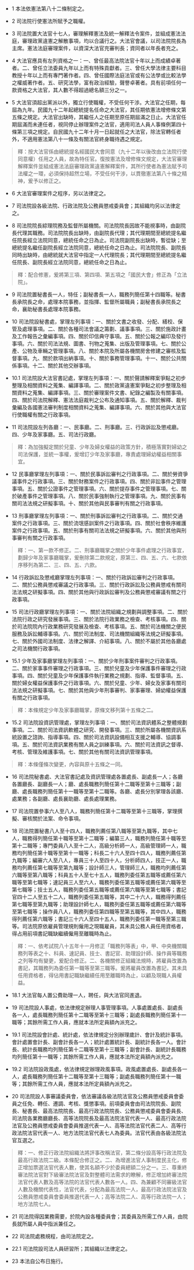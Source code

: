 * 1 本法依憲法第八十二條制定之。

* 2 司法院行使憲法所賦予之職權。

* 3 司法院置大法官十七人，審理解釋憲法及統一解釋法令案件，並組成憲法法庭，審理政黨違憲之解散事項，均以合議行之。大法官會議，以司法院院長為主席。憲法法庭審理案件，以資深大法官充審判長；資同者以年長者充之。

* 4 大法官應具有左列資格之一：一、曾任最高法院法官十年以上而成績卓著者。二、曾任立法委員九年以上而有特殊貢獻者。三、曾任大學法律主要科目教授十年以上而有專門著作者。四、曾任國際法庭法官或有公法學或比較法學之權威著作者。五、研究法學，富有政治經驗，聲譽卓著者。具有前項任何一款資格之大法官，其人數不得超過總名額三分之一。

* 5 大法官須超出黨派以外，獨立行使職權，不受任何干涉。大法官之任期，每屆為九年。民國九十二年起總統提名任命之大法官，其任期依憲法增修條文第五條之規定。大法官出缺時，其繼任人之任期至原任期屆滿之日止。大法官任期屆滿而未連任者，視同停止辦理案件之法官，適用司法人員人事條例第四十條第三項之規定。自民國九十二年十月一日起就任之大法官，除法官轉任者外，不適用憲法第八十一條及有關法官終身職待遇之規定。

> 釋：按大法官係由總統提名經國民大會同意（九十二年以後改由立法院行使同意權）任用之人員，故為特任官。復按憲法及增修條文規定，大法官審理解釋案件並組成憲法法庭審理政黨違憲解釋案件，其所行使者為憲法賦予司法權之一環，必須保持超然立場，不受任何干涉，以貫徹憲法第八十條之精神，爰予以修正之。

* 6 大法官審理案件之程序，另以法律定之。

* 7 司法院設各級法院、行政法院及公務員懲戒委員會；其組織均另以法律定之。

* 8 司法院院長綜理院務及監督所屬機關。司法院院長因故不能視事時，由副院長代理其職務。司法院院長出缺時，由副院長代理；其代理期間至總統提名繼任院長經立法院同意，總統任命之日為止。司法院副院長出缺時，暫從缺；至總統提名繼任副院長經立法院同意，總統任命之日為止。司法院院長、副院長同時出缺時，由總統就大法官中指定一人代理院長；其代理期間至總統提名繼任院長、副院長經立法院同意，總統任命之日為止。

> 釋：配合修憲，爰將第三項、第四項、第五項之「國民大會」修正為「立法院」。

* 9 司法院置秘書長一人，特任；副秘書長一人，職務列簡任第十四職等。秘書長承院長之命，處理本院事務，並指揮、監督所屬職員；副秘書長承院長之命，襄助秘書長處理本院事務。

* 10 司法院設秘書處，掌理左列事項：一、關於文書之收發、分配、繕校、保管及處理事項。二、關於各種司法會議之籌劃、議事事項。三、關於施政計畫及工作報告之彙編事項。四、關於印信典守事項。五、關於公報之編印及發行事項。六、關於司法法規、圖書、刊物之蒐集、出版及管理事項。七、關於公產、公物及車輛之管理事項。八、關於本院及所屬各機關房舍修建之審核及監督事項。九、關於款項出納事項。十、關於事務管理事項。十一、關於公共關係事項。十二、關於其他交辦事項。

* 10.1 司法院設大法官書記處，掌理左列事項：一、關於聲請解釋案爭點之初步整理及相關資料之蒐集、編譯事項。二、關於政黨違憲案爭點之初步整理及相關資料之蒐集、編譯事項。三、關於審理案件文書、紀錄之編製及有關事項。四、關於司法院解釋、憲法法庭裁判之公布及通知事項。五、關於解釋、裁判彙編及各國憲法審判制度相關資料之蒐集、編譯事項。六、關於其他與大法官行使職權有關之行政事項。

* 11 司法院設左列各廳：一、民事廳。二、刑事廳。三、行政訴訟及懲戒廳。四、少年及家事廳。五、司法行政廳。

> 釋：為加強擬定關於兒童、少年及婦女權益的政策方針，積極落實對婦幼之司法保護，並統一事權，爰增訂少年及家事廳，專責處理婦幼權益相關事宜。

* 12 民事廳掌理左列事項：一、關於民事訴訟審判之行政事項。二、關於勞資爭議事件之行政事項。三、關於財務案件之行政事項。四、關於非訟事件之管理事項。五、關於公證事件之管理事項。六、關於提存事件之管理事項。七、關於破產事件之管理事項。八、關於民事強制執行之管理事項。九、關於民事有關司法法規之研擬事項。十、關於其他與民事審判有關之行政事項。

* 13 刑事廳掌理左列事項：一、關於刑事訴訟審判之行政事項。二、關於交通案件之行政事項。三、關於流氓感訓案件之行政事項。四、關於社會秩序維護案件之行政事項。五、關於刑事有關司法法規之研擬事項。六、關於其他與刑事審判有關之行政事項。

> 釋：一、第一款不修正。二、刑事廳職掌之關於少年事件處理之行政事宜，劃歸少年及家事廳職掌，爰刪除第二款規定，原第三、四、五、六、七款依序移列為第二、三、四、五、六款。

* 14 行政訴訟及懲戒廳掌理左列事項：一、關於行政訴訟審判之行政事項。二、關於公務員懲戒審議之行政事項。三、關於行政訴訟及公務員懲戒有關司法法規之研擬事項。四、關於其他與行政訴訟審判及公務員懲戒審議有關之行政事項。

* 15 司法行政廳掌理左列事項：一、關於法院組織之規劃與調整事項。二、關於法院行政之研究發展事項。三、關於法院行政業務之檢查、考核事項。四、關於司法院院內行政業務研究發展及檢查、考核事項。五、關於司法機關之便民服務及訴訟輔導事項。六、關於司法制度、司法機關組織等法規之研擬事項。七、關於外國司法制度、法律之解譯、介紹事項。八、關於不屬於其他各廳處之司法機關行政事項。

* 15.1 少年及家事廳掌理左列事項：一、關於少年刑事案件審判之行政事項。二、關於家事事件審理之行政事項。三、關於兒童及少年保護事件審理之行政事項。四、關於兒童及少年保護事件執行業務之規劃、指導、監督事項。五、關於婦女權益保護事件之行政事項。六、關於兒童、少年、婦女及家事有關司法法規之研擬事項。七、關於其他與少年刑事審判、家事審理、婦幼權益保護有關之行政事項。

> 釋：本條規定少年及家事廳職掌，原條文移列第十五條之二。

* 15.2 司法院設資訊管理處，掌理左列事項：一、關於司法資訊體系之整體規劃事項。二、關於司法資訊軟體之研究、開發事項。三、關於所屬各機關資訊系統設置之諮詢、指導事項。四、關於司法資訊設備相互支援之輔導、協調事項。五、關於司法資訊業務有關人員之訓練事項。六、關於司法資訊之督導、考核、管理及維護事項。七、關於其他有關司法資訊管理事項。

> 釋：本條僅條次變更，內容與原十五條之一同。

* 16 司法院秘書處、大法官書記處及資訊管理處各置處長、副處長一人；各廳各置廳長、副廳長一人；廳、處長職務列簡任第十二職等至第十三職等；副廳、處長職務列簡任第十一職等至第十二職等。各廳、處長分別掌理各該廳、處業務；各副廳、處長襄助廳、處長處理業務。

* 17 司法院置參事六人至八人，職務列簡任第十二職等至第十三職等，掌理撰擬、審核關於法案、命令事項。

* 18 司法院置秘書八人至十四人，職務列薦任第八職等至第九職等，其中七人，職務得列簡任第十職等至第十二職等；編纂三人，職務列簡任第十職等至第十二職等；專門委員八人至十二人，高級分析師一人，高級管理師一人，職務均列簡任第十職等至第十一職等；科長二十六人至四十四人，職務列薦任第九職等；編審六人至八人，專員三十人至四十人，分析師四人，技正一人，職務均列薦任第七職等至第九職等；設計師三人，管理師三人，職務均列薦任第六職等至第八職等；科員五十人至七十五人，職務列委任第五職等或薦任第六職等至第七職等；速記員三人至六人，職務列委任第五職等或薦任第六職等至第七職等；技士五人，職務列委任第五職等或薦任第六職等至第七職等；書記官四十二人至五十二人，職務列委任第五職等，其中二十六人，職務得列薦任第七職等至第九職等；助理設計師七人，職務列委任第五職等或薦任第六職等至第七職等；操作員八人，職務列委任第四職等至第五職等，其中四人，職務得列薦任第六職等；書記三十六人至四十五人，職務列委任第一職等至第三職等。司法院原依雇員管理規則僱用之現職雇員，其未具公務人員任用資格者，得占用前項書記職缺繼續僱用至離職時為止。

> 釋：一、依考試院八十五年十一月修正「職務列等表」中，甲、中央機關職務列等表之十、科員、速記員、技士、書記官、助理設計師、操作員等職務之列等均有變更，爰配合修正。二、各機關修正組織法規時，將雇員改置為書記，其職務列為委任第一職等至第三職等。爰將雇員改置為書記，其未具任用資格者，得佔用書記職缺繼續任用至離職時為止，以顧及現職人員權益。

* 18.1 大法官每人置公費助理一人，聘任，與大法官同進退。

* 19 司法院設人事處，依法律規定辦理人事管理事項。人事處置處長、副處長各一人，處長職務列簡任第十二職等至第十三職等；副處長職務列簡任第十一職等；其餘所需工作人員，應就本法所定員額內派充之。

* 19.1 司法院設會計處、統計處，依法律規定分別辦理歲計、會計及統計事項。會計處置會計長、副會計長各一人；統計處置統計長、副統計長各一人。會計長、統計長職務均列簡任第十二職等至第十三職等；副會計長、副統計長職務均列簡任第十一職等；其餘所需工作人員，應就本法所定員額內派充之。

* 19.2 司法院設政風處，依法律規定辦理政風事項。政風處置處長、副處長各一人，處長職務列簡任第十二職等至第十三職等；副處長職務列簡任第十一職等；其餘所需工作人員，應就本法所定員額內派充之。

* 20 司法院設人事審議委員會，依法審議各級法院法官及公務員懲戒委員會委員之任免、轉任、遷調、考核、獎懲事項。前項委員會由司法院院長、副院長、秘書長、最高法院院長、最高行政法院院長、公務員懲戒委員會委員長、司法院各業務廳廳長、高等法院院長及最高法院法官代表一人、最高行政法院法官及公務員懲戒委員會委員推選代表一人、高等法院法官代表二人、高等行政法院法官代表一人、地方法院法官代表七人為委員。法官代表由各級法院法官互選之。

> 釋：一、修正行政法院組織法將評事改稱法官，第二條分設高等行政法院及最高行政法院二級。本條配合修正之。二、為增進法官人事制度民主化，修正增加票選法官代表人數，使其名額不少於委員總額二分之一。三、尊重終審法院法官對下級審法院法官及對整體司法需求的瞭解，修正增加終審法院法官代表人數及高等法院的法官代表人數各一人。四、為兼顧不同審級法官人數及機關代表性，法官代表，分配為最高法院一人，最高行政法院法官及公務員懲戒委員會委員推選代表一人；高等法院二人、高等行政法院一人；地方法院七人。

* 21 司法院得因業務需要，於院內設各種委員會；其委員及所需工作人員，由院長就所屬人員中指派兼任之。

* 22 司法院處務規程，由司法院定之。

* 22.1 司法院設司法人員研習所；其組織以法律定之。

* 23 本法自公布日施行。

